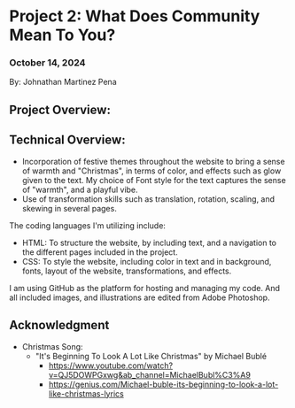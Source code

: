 # Project 2: What Does Community Mean To You?

### October 14, 2024
By: Johnathan Martinez Pena


## Project Overview:



## Technical Overview:

- Incorporation of festive themes throughout the website to bring a sense of warmth and "Christmas", in terms of color, and effects such as glow given to the text. My choice of Font style for the text captures the sense of "warmth", and a playful vibe.
- Use of transformation skills such as translation, rotation, scaling, and skewing in several pages.

The coding languages I'm utilizing include: 
- HTML: To structure the website, by including text, and a navigation to the different pages included in the project. 
- CSS: To style the website, including color in text and in background, fonts, layout of the website, transformations, and effects. 

I am using GitHub as the platform for hosting and managing my code. And all included images, and illustrations are edited from Adobe Photoshop. 

## Acknowledgment
- Christmas Song: 
    - "It's Beginning To Look A Lot Like Christmas" by Michael Bublé 
         - https://www.youtube.com/watch?v=QJ5DOWPGxwg&ab_channel=MichaelBubl%C3%A9 
         - https://genius.com/Michael-buble-its-beginning-to-look-a-lot-like-christmas-lyrics 





